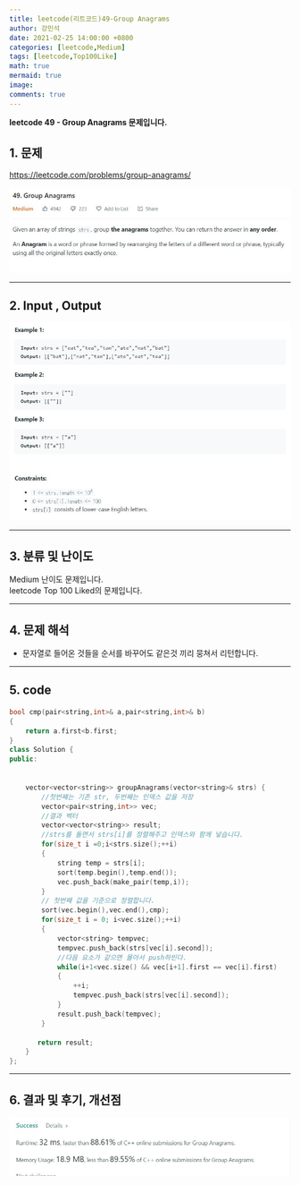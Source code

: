 ```yaml
---
title: leetcode(리트코드)49-Group Anagrams
author: 강민석
date: 2021-02-25 14:00:00 +0800
categories: [leetcode,Medium]
tags: [leetcode,Top100Like]
math: true
mermaid: true
image: 
comments: true
---
```


**leetcode 49 - Group Anagrams 문제입니다.**

## 1. 문제
<https://leetcode.com/problems/group-anagrams/>  

![](/assets/img/sample/leetcode/49/Problem.JPG)

-----  

## 2. Input , Output

![](/assets/img/sample/leetcode/49/input.JPG)  


-----  

## 3. 분류 및 난이도

Medium 난이도 문제입니다.  
leetcode Top 100 Liked의 문제입니다.  


-----  

## 4. 문제 해석

- 문자열로 들어온 것들을 순서를 바꾸어도 같은것 끼리 뭉쳐서 리턴합니다.

-----  

## 5. code

```c++
bool cmp(pair<string,int>& a,pair<string,int>& b)
{
    return a.first<b.first;
}
class Solution {
public:

    
    vector<vector<string>> groupAnagrams(vector<string>& strs) {
        //첫번째는 기존 str, 두번째는 인덱스 값을 저장
        vector<pair<string,int>> vec;
        //결과 벡터
        vector<vector<string>> result;
        //strs를 돌면서 strs[i]를 정렬해주고 인덱스와 함께 넣습니다.
        for(size_t i =0;i<strs.size();++i)
        {
            string temp = strs[i];
            sort(temp.begin(),temp.end());
            vec.push_back(make_pair(temp,i));
        }
        // 첫번째 값을 기준으로 정렬합니다.
        sort(vec.begin(),vec.end(),cmp);
        for(size_t i = 0; i<vec.size();++i)
        {
            vector<string> tempvec;
            tempvec.push_back(strs[vec[i].second]);
            //다음 요소가 같으면 몰아서 push하빈다.
            while(i+1<vec.size() && vec[i+1].first == vec[i].first)
            {
                ++i;
                tempvec.push_back(strs[vec[i].second]);
            }
            result.push_back(tempvec);
        }
    
       return result;
    }
};
```


-----

## 6. 결과 및 후기, 개선점



![](/assets/img/sample/leetcode/49/result.JPG)  







